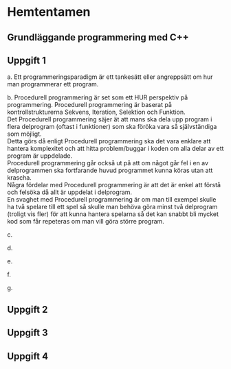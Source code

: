 # Hemtentamen
## Grundläggande programmering med C++


## Uppgift 1

a. Ett programmeringsparadigm är ett tankesätt eller angreppsätt om hur man programmerar ett program.

b. Procedurell programmering är set som ett HUR perspektiv på programmering. 
Procedurell programmering är baserat på kontrollstrukturerna Sekvens, Iteration, Selektion och Funktion.   
Det Procedurell programmering säjer ät att mans ska dela upp program i flera delprogram (oftast i funktioner) som ska föröka vara så självständiga som möjligt.  
Detta görs då enligt Procedurell programmering ska det vara enklare att hantera komplexitet och att hitta problem/buggar i koden om alla delar av ett program är uppdelade.  
Procedurell programmering går också ut på att om något går fel i en av delprogrammen ska fortfarande huvud programmet kunna köras utan att krascha.  
Några fördelar med Procedurell programmering är att det är enkel att förstå och felsöka då allt är uppdelat i delprogram.   
En svaghet med  Procedurell programmering är om man till exempel skulle ha två spelare till ett spel så skulle man behöva göra minst två delprogram (troligt vis fler) för att kunna hantera spelarna så det kan snabbt bli mycket kod som får repeteras om man vill göra större program.


c.

d.

e.

f.

g.



## Uppgift 2




## Uppgift 3




## Uppgift 4